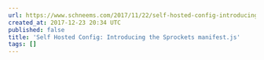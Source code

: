 ```yaml
---
url: https://www.schneems.com/2017/11/22/self-hosted-config-introducing-the-sprockets-manifestjs/
created_at: 2017-12-23 20:34 UTC
published: false
title: 'Self Hosted Config: Introducing the Sprockets manifest.js'
tags: []
---
```



